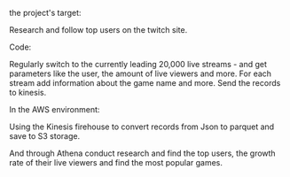 the project's target:

  Research and follow top users on the twitch site.

Code:

  Regularly switch to the currently leading 20,000 live streams - and get parameters like the user, the amount of live viewers and more.
  For each stream add information about the game name and more.
    Send the records to kinesis.

In the AWS environment:

  Using the Kinesis firehouse to convert records from Json to parquet and save to S3 storage.

  And through Athena conduct research and find the top users, the growth rate of their live viewers and find the most popular games.
